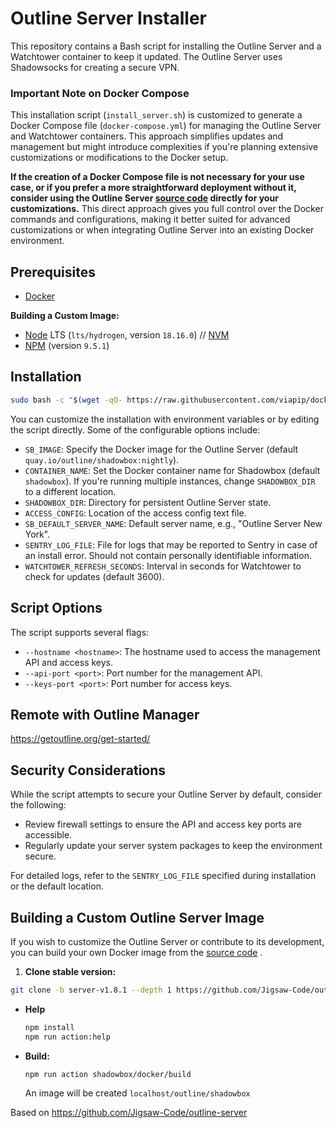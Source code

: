 # Outline Server Installer

This repository contains a Bash script for installing the Outline Server and a Watchtower container to keep it updated. The Outline Server uses Shadowsocks for creating a secure VPN.

### Important Note on Docker Compose

This installation script (`install_server.sh`) is customized to generate a Docker Compose file (`docker-compose.yml`) for managing the Outline Server and Watchtower containers. This approach simplifies updates and management but might introduce complexities if you're planning extensive customizations or modifications to the Docker setup. 

**If the creation of a Docker Compose file is not necessary for your use case, or if you prefer a more straightforward deployment without it, consider using the Outline Server [source code](https://github.com/Jigsaw-Code/outline-server/blob/master/src/shadowbox/README.md) directly for your customizations.** This direct approach gives you full control over the Docker commands and configurations, making it better suited for advanced customizations or when integrating Outline Server into an existing Docker environment.


## Prerequisites

- [Docker](https://docs.docker.com/engine/install/)

**Building a Custom Image:**
- [Node](https://nodejs.org/en/download/) LTS (`lts/hydrogen`, version `18.16.0`) // [NVM](https://github.com/nvm-sh/nvm)
- [NPM](https://docs.npmjs.com/downloading-and-installing-node-js-and-npm) (version `9.5.1`)

## Installation

``` bash 
sudo bash -c "$(wget -qO- https://raw.githubusercontent.com/viapip/docker-compose-outline/master/install.sh)"
```

You can customize the installation with environment variables or by editing the script directly. Some of the configurable options include:

- `SB_IMAGE`: Specify the Docker image for the Outline Server (default `quay.io/outline/shadowbox:nightly`).
- `CONTAINER_NAME`: Set the Docker container name for Shadowbox (default `shadowbox`). If you're running multiple instances, change `SHADOWBOX_DIR` to a different location.
- `SHADOWBOX_DIR`: Directory for persistent Outline Server state.
- `ACCESS_CONFIG`: Location of the access config text file.
- `SB_DEFAULT_SERVER_NAME`: Default server name, e.g., "Outline Server New York".
- `SENTRY_LOG_FILE`: File for logs that may be reported to Sentry in case of an install error. Should not contain personally identifiable information.
- `WATCHTOWER_REFRESH_SECONDS`: Interval in seconds for Watchtower to check for updates (default 3600).


## Script Options

The script supports several flags:

- `--hostname <hostname>`: The hostname used to access the management API and access keys.
- `--api-port <port>`: Port number for the management API.
- `--keys-port <port>`: Port number for access keys.

## Remote with Outline Manager
https://getoutline.org/get-started/

## Security Considerations

While the script attempts to secure your Outline Server by default, consider the following:

- Review firewall settings to ensure the API and access key ports are accessible.
- Regularly update your server system packages to keep the environment secure.


For detailed logs, refer to the `SENTRY_LOG_FILE` specified during installation or the default location.

## Building a Custom Outline Server Image

If you wish to customize the Outline Server or contribute to its development, you can build your own Docker image from the [source code](https://github.com/Jigsaw-Code/outline-server/blob/master/src/shadowbox/README.md) .
1. **Clone stable version:**
``` bash
git clone -b server-v1.8.1 --depth 1 https://github.com/Jigsaw-Code/outline-server.git && cd outline-server
   ```
   - **Help**

     ```sh
     npm install
     npm run action:help
     ```
-  **Build:**
   
     ```sh
     npm run action shadowbox/docker/build
     ```
     An image will be created ```localhost/outline/shadowbox```



Based on https://github.com/Jigsaw-Code/outline-server
